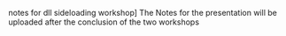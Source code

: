 notes for dll sideloading workshop]
The Notes for the presentation will be uploaded after the conclusion of the two workshops


